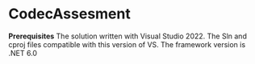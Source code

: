 # CodecAssesment

**Prerequisites** 
The solution written with Visual Studio 2022. The Sln and cproj files compatible with this version of VS. The framework version is .NET 6.0
